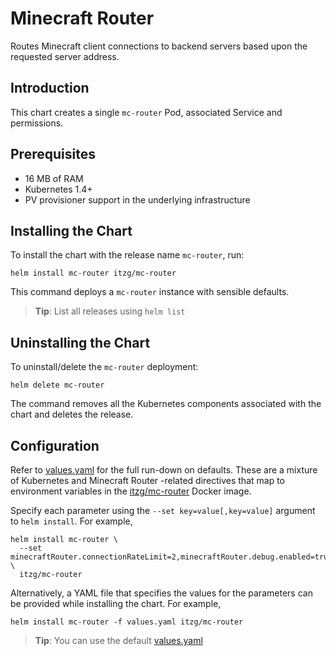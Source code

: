 # Minecraft Router

Routes Minecraft client connections to backend servers based upon the requested
server address.

## Introduction

This chart creates a single `mc-router` Pod, associated Service and permissions.

## Prerequisites

- 16 MB of RAM
- Kubernetes 1.4+
- PV provisioner support in the underlying infrastructure

## Installing the Chart

To install the chart with the release name `mc-router`, run:

```shell
helm install mc-router itzg/mc-router
```

This command deploys a `mc-router` instance with sensible defaults.

> **Tip**: List all releases using `helm list`

## Uninstalling the Chart

To uninstall/delete the `mc-router` deployment:

```shell
helm delete mc-router
```

The command removes all the Kubernetes components associated with the chart and
deletes the release.

## Configuration

Refer to [values.yaml](values.yaml) for the full run-down on defaults. These are
a mixture of Kubernetes and Minecraft Router -related directives that map to
environment variables in the
[itzg/mc-router](https://hub.docker.com/r/itzg/mc-router/) Docker image.

Specify each parameter using the `--set key=value[,key=value]` argument to `helm
install`. For example,

```shell
helm install mc-router \
  --set minecraftRouter.connectionRateLimit=2,minecraftRouter.debug.enabled=true \
  itzg/mc-router
```

Alternatively, a YAML file that specifies the values for the parameters can be
provided while installing the chart. For example,

```shell
helm install mc-router -f values.yaml itzg/mc-router
```

> **Tip**: You can use the default [values.yaml](values.yaml)

